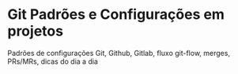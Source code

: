 # Git Padrões e Configurações em projetos
Padrões de configurações Git, Github, Gitlab, fluxo git-flow, merges, PRs/MRs, dicas do dia a dia
